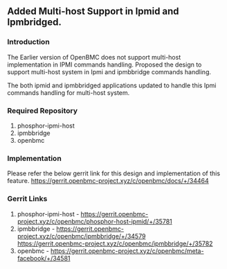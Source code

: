 ## Added Multi-host Support in Ipmid and Ipmbridged.

### Introduction

The Earlier version of OpenBMC does not support multi-host implementation in
IPMI commands handling. Proposed the design to support multi-host system in
Ipmi and ipmbbridge commands handling.

The both ipmid and ipmbbridged applications updated to handle this Ipmi commands
handling for multi-host system. 

### Required Repository

1. phosphor-ipmi-host
2. ipmbbridge
3. openbmc

### Implementation

Please refer the below gerrit link for this design and implementation of this feature.
https://gerrit.openbmc-project.xyz/c/openbmc/docs/+/34464 

### Gerrit Links

1. phosphor-ipmi-host - https://gerrit.openbmc-project.xyz/c/openbmc/phosphor-host-ipmid/+/35781
2. ipmbbridge         - https://gerrit.openbmc-project.xyz/c/openbmc/ipmbbridge/+/34579 <br/>
                        https://gerrit.openbmc-project.xyz/c/openbmc/ipmbbridge/+/35782
3. openbmc            - https://gerrit.openbmc-project.xyz/c/openbmc/meta-facebook/+/34581
